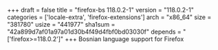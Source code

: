 +++
draft = false
title = "firefox-bs 118.0.2-1"
version = "118.0.2-1"
categories = ['locale-extra', 'firefox-extensions']
arch = "x86_64"
size = "381780"
usize = "441977"
sha1sum = "42a899d7af01a97a01d30b4f49d4fbf0bd03030f"
depends = "['firefox>=118.0.2']"
+++
Bosnian language support for Firefox